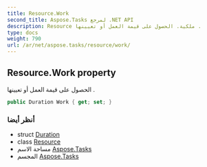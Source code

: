 ```yaml
---
title: Resource.Work
second_title: Aspose.Tasks لمرجع .NET API
description: Resource ملكية. الحصول على قيمة العمل أو تعيينها .
type: docs
weight: 790
url: /ar/net/aspose.tasks/resource/work/
---
```

## Resource.Work property

الحصول على قيمة العمل أو تعيينها .

```csharp
public Duration Work { get; set; }
```

### أنظر أيضا

* struct [Duration](../../duration/)
* class [Resource](../)
* مساحة الاسم [Aspose.Tasks](../../resource/)
* المجسم [Aspose.Tasks](../../../)


